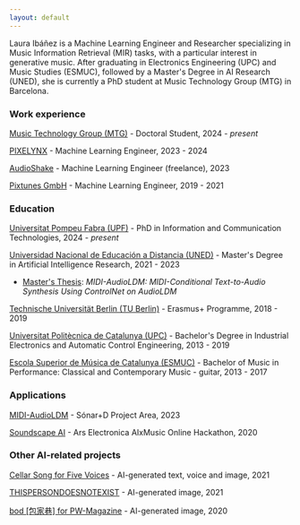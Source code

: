 ```yaml
---
layout: default
---
```


Laura Ibáñez is a Machine Learning Engineer and Researcher specializing in Music Information Retrieval (MIR) tasks, with a particular interest in generative music. After graduating in Electronics Engineering (UPC) and Music Studies (ESMUC), followed by a Master's Degree in AI Research (UNED), she is currently a PhD student at Music Technology Group (MTG) in Barcelona.

### Work experience

[Music Technology Group (MTG)](https://www.upf.edu/web/mtg) - Doctoral Student, 2024 - _present_

[PIXELYNX](https://pixelynx.io/) - Machine Learning Engineer, 2023 - 2024

[AudioShake](https://www.audioshake.ai/) - Machine Learning Engineer (freelance), 2023

[Pixtunes GmbH](https://www.linkedin.com/company/pixtunes/) - Machine Learning Engineer, 2019 - 2021

### Education

[Universitat Pompeu Fabra (UPF)](https://www.upf.edu/) - PhD in Information and Communication Technologies, 2024 - _present_

[Universidad Nacional de Educación a Distancia (UNED)](https://www.uned.es/) - Master's Degree in Artificial Intelligence Research, 2021 - 2023
- [Master's Thesis](https://lauraibnz.github.io/docs/TFM.pdf): _MIDI-AudioLDM: MIDI-Conditional Text-to-Audio Synthesis Using ControlNet on AudioLDM_

[Technische Universität Berlin (TU Berlin)](https://www.tu.berlin/) - Erasmus+ Programme, 2018 - 2019

[Universitat Politècnica de Catalunya (UPC)](https://www.upc.edu/) - Bachelor's Degree in Industrial Electronics and Automatic Control Engineering, 2013 - 2019

[Escola Superior de Música de Catalunya (ESMUC)](https://www.esmuc.cat/) - Bachelor of Music in Performance: Classical and Contemporary Music - guitar, 2013 - 2017

### Applications

[MIDI-AudioLDM](https://huggingface.co/spaces/lauraibnz/midi-audioldm) - Sónar+D Project Area, 2023

[Soundscape AI](https://soundscape-ai.netlify.app/) - Ars Electronica AIxMusic Online Hackathon, 2020

### Other AI-related projects

[Cellar Song for Five Voices](https://www.virtuallyrealityevents.com/emmettwilliams) - AI-generated text, voice and image, 2021

[THISPERSONDOESNOTEXIST](https://www.michaelbrailey.com/thispersondoesnotexist) - AI-generated image, 2021

[bod [包家巷] for PW-Magazine](https://pw-magazine.com/2020/bod-sentient-sounds-impossible-to-avoid) - AI-generated image, 2020
